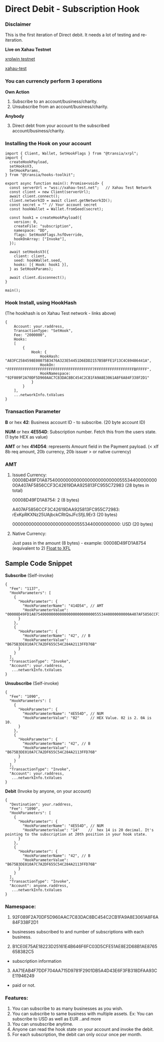 # Direct Debit - Subscription Hook

### Disclaimer

This is the first iteration of Direct debit. It needs a lot of testing and re-iteration.

**Live on Xahau Testnet**

[xrplwin testnet](https://xahau-testnet.xrplwin.com/account/rJbSHGgJmEvHcQiRrzyhdJneRr6Vh3h5v6)

[xahau-test](https://explorer.xahau-test.net/rJbSHGgJmEvHcQiRrzyhdJneRr6Vh3h5v6/tx)

### You can currencly perform 3 operations

**Own Action**

1. Subscribe to an account/business/charity.
2. Unsubscribe from an account/business/charity.

**Anybody**

3. Direct debt from your account to the subscribed account/business/charity.

### Installing the Hook on your account

```
import { Client, Wallet, SetHookFlags } from "@transia/xrpl";
import {
  createHookPayload,
  setHooksV3,
  SetHookParams,
} from "@transia/hooks-toolkit";

export async function main(): Promise<void> {
  const serverUrl = "wss://xahau-test.net";   // Xahau Test Network
  const client = new Client(serverUrl);
  await client.connect();
  client.networkID = await client.getNetworkID();
  const secret = "" // Your account secret
  const hookWallet = Wallet.fromSeed(secret);

  const hook1 = createHookPayload({
    version: 0,
    createFile: "subscription",
    namespace: "DD",
    flags: SetHookFlags.hsfOverride,
    hookOnArray: ["Invoke"],
  });

  await setHooksV3({
    client: client,
    seed: hookWallet.seed,
    hooks: [{ Hook: hook1 }],
  } as SetHookParams);

  await client.disconnect();
}

main();
```

### Hook Install, using HookHash

(The hookhash is on Xahau Test network - links above)

```
{
    Account: your.raddress,
    TransactionType: "SetHook",
    Fee: "2000000",
    Hooks:
    [
        {
            Hook: {
                HookHash: "A83FC2584598E08075B3476A323E54451D6EDD2157B5BFFE1F13C4C69486441A",
                HookOn: "FFFFFFFFFFFFFFFFFFFFFFFFFFFFFFFFFFFFFFF7FFFFFFFFFFFFFFFFFFBFFFFF",
                HookNamespace: "92F089F2A70DF5D960AAC7C83DAC8BC454C2CB1FA9A8E3061A8F6A84F338F2D1"
            }
        }
    ],
    ...networkInfo.txValues
}
```

### Transaction Parameter

**B** or hex **42**: Business account ID - to subscribe. (20 byte account ID)

**NUM** or hex **4E554D**: Subscription number. Fetch this from the users state. (1 byte HEX as value)

**AMT** or hex **414D54**: represents Amount field in the Payment payload. (< xlf 8b req amount, 20b currency, 20b issuer > or native currency)

### AMT

1. Issued Currency:
   00008D49FD1A87540000000000000000000000005553440000000000A407AF5856CCF3C42619DAA925813FC955C72983
   (28 bytes in total)

   00008D49FD1A8754: 2 (8 bytes)

   A407AF5856CCF3C42619DAA925813FC955C72983: rExKpRKXNz25UAjbckCRtQsJFcSfjL9Er3 (20 bytes)

   0000000000000000000000005553440000000000: USD (20 bytes)

2. Native Currency:

   Just pass in the amount (8 bytes) - example: 00008D49FD1A8754 (equivalent to 2) [Float to XFL](https://hooks.services/tools/float-to-xfl)

## Sample Code Snippet

**Subscribe** (Self-invoke)

```
{
  "Fee": "1137",
  "HookParameters": [
    {
      "HookParameter": {
        "HookParameterName": "414D54", // AMT
        "HookParameterValue": "00008D49FD1A87540000000000000000000000005553440000000000A407AF5856CCF3C42619DAA925813FC955C72983"
      }
    },
    {
      "HookParameter": {
        "HookParameterName": "42", // B
        "HookParameterValue": "B675B3DE010A7C7A2DF655C54C284A2113FFD76B"
      }
    }
  ],
  "TransactionType": "Invoke",
  "Account": your.raddress,
   ...networkInfo.txValues
}
```

**Unsubscribe** (Self-invoke)

```
{
  "Fee": "1090",
  "HookParameters": [
    {
      "HookParameter": {
        "HookParameterName": "4E554D", // NUM
        "HookParameterValue": "02"     // HEX Value. 02 is 2. 0A is 10.
      }
    },
    {
      "HookParameter": {
        "HookParameterName": "42", // B
        "HookParameterValue": "B675B3DE010A7C7A2DF655C54C284A2113FFD76B"
      }
    }
  ],
  "TransactionType": "Invoke",
  "Account": your.raddress,
   ...networkInfo.txValues
}
```

**Debit** (Invoke by anyone, on your account)

```
{
  "Destination": your.raddress,
  "Fee": "1090",
  "HookParameters": [
    {
      "HookParameter": {
        "HookParameterName": "4E554D", // NUM
        "HookParameterValue": "14"    //  hex 14 is 20 decimal. It's pointing to the subscription at 20th position in your hook state.
      }
    },
    {
      "HookParameter": {
        "HookParameterName": "42", // B
        "HookParameterValue": "B675B3DE010A7C7A2DF655C54C284A2113FFD76B"
      }
    }
  ],
  "TransactionType": "Invoke",
  "Account": anyone.raddress,
   ...networkInfo.txValues
}
```

### Namespace:

1. 92F089F2A70DF5D960AAC7C83DAC8BC454C2CB1FA9A8E3061A8F6A84F338F2D1

- businesses subscribed to and number of subscriptions with each business.

2. B1CE0E75AE18223D25161E4B646F6FC03D5CFE51AE8E2D68B1AE8765658382C5

- subscription information

3. AA71EAB4F7DDF704AA715D9781F2901DB5A4D43E6F3FB318DFAA93CE11946249

- paid or not.

### Features:

1. You can subscribe to as many businesses as you wish.
2. You can subscribe to same business with multiple assets. Ex: You can subscribe to USD as well as EUR ..and more
3. You can unsubscribe anytime.
4. Anyone can read the hook state on your account and invoke the debit.
5. For each subscription, the debit can only occur once per month.

